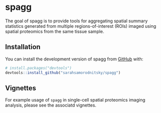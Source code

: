 




<!-- README.md is generated from README.Rmd. Please edit that file -->

# spagg

<!-- badges: start -->
<!-- badges: end -->

The goal of spagg is to provide tools for aggregating spatial summary
statistics generated from multiple regions-of-interest (ROIs) imaged
using spatial proteomics from the same tissue sample.

## Installation

You can install the development version of spagg from
[GitHub](https://github.com/) with:

``` r
# install.packages("devtools")
devtools::install_github("sarahsamorodnitsky/spagg")
```

## Vignettes

For example usage of `spagg` in single-cell spatial proteomics imaging
analysis, please see the associatd vignettes.
